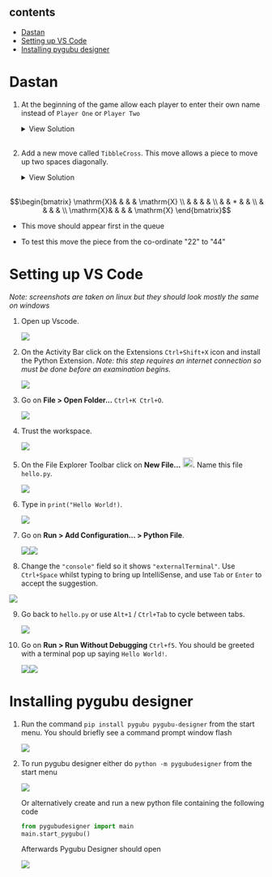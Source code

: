 
## contents

- [Dastan](#dastan)
- [Setting up VS Code](#setting-up-vs-code)
- [Installing pygubu designer](#installing-pygubu-designer)


# Dastan

<!-- Q5 dastan wiki https://en.wikibooks.org/wiki/A-level_Computing/AQA/Paper_1/Skeleton_program/2023#Question_5 -->

1. At the beginning of the game allow each player to enter their own name instead of `Player One` or `Player Two`  

   <details>
	 <summary>View Solution</summary>
	 ```python
	 class Dastan:
	   def __init__(self, R, C, NoOfPieces):
		   self._Board = []
		   self._Players = []
		   self._MoveOptionOffer = []
		   self._Players.append(Player(input("Player One enter name: "), +1))  ##
		   self._Players.append(Player(input("Player Two enter name: "), -1))  ##
		   ...
	 ```
   </details><br>


2. Add a new move called `TibbleCross`. This move allows a piece to move up two spaces diagonally.
   <details>
	 <summary>View Solution</summary>
   
	```python
	def __CreateMoveOptionOffer(self):
		self._MoveOptionOffer.append("tibblecross")
		self._MoveOptionOffer.append("jazair")
		...

	def __CreateTibbleCrossMoveOption(self, Direction):
		NewMoveOption = MoveOption("tibblecorss")
		NewMove = Move(2 * Direction, 2 * Direction)
		NewMoveOption.AddToPossibleMoves(NewMove)
		NewMove = Move(2 * Direction, -2 * Direction)
		NewMoveOption.AddToPossibleMoves(NewMove)
		NewMove = Move(-2 * Direction, 2 * Direction)
		NewMoveOption.AddToPossibleMoves(NewMove)
		NewMove = Move(-2 * Direction, -2 * Direction)
		NewMoveOption.AddToPossibleMoves(NewMove)
  		return NewMoveOption
	
	def __CreateMoveOption(self, Name, Direction):
		if Name == "tibblecross":
			return self.__CreateTibbleCrossMoveOption(Direction)
		if Name == "chowkidar":
		...

	def __CreateMoveOptions(self):
		self._Players[0].AddToMoveOptionQueue(self.__CreateMoveOption("tibblecross", 1))
		...
		self._Players[1].AddToMoveOptionQueue(self.__CreateMoveOption("tibblecross", -1))
		...
	 ```
   </details><br>

$$\begin{bmatrix}
\mathrm{X}& &   & & \mathrm{X} \\
          & &   & &            \\
          & & * & &            \\
          & &   & &            \\
\mathrm{X}& &   & & \mathrm{X}
\end{bmatrix}$$
  
-  This move should appear first in the queue

-  To test this move the piece from the co-ordinate "22" to "44" 




# Setting up VS Code
*Note: screenshots are taken on linux but they should look mostly the same on windows*

1. Open up Vscode.

   ![](assets/1.png)

2. On the Activity Bar click on the Extensions `Ctrl+Shift+X` icon
   and install the Python Extension. *Note: this step requires an internet connection so must be done before an examination begins.*

   ![](assets/2.png)

3. Go on **File > Open Folder...** `Ctrl+K Ctrl+O`.
   
   ![](assets/3.png)

4. Trust the workspace.
   
   ![](assets/4.png)

5. On the File Explorer Toolbar click on **New File...** <img src="assets/new-file.svg" width="20em"/>. Name this file `hello.py`.
   
   ![](assets/5.png)

6. Type in `print("Hello World!)`.
   
   ![](assets/6.png)

7. Go on **Run > Add Configuration... > Python File**.
   
   ![](assets/7.png)![](assets/8.png)

8.  Change the `"console"` field so it shows `"externalTerminal"`. Use `Ctrl+Space` whilst typing to bring up IntelliSense, and use `Tab` or `Enter` to accept the suggestion.
    
   ![](assets/9.png)

9.  Go back to `hello.py` or use  `Alt+1` / `Ctrl+Tab` to cycle between tabs.

    ![](assets/10.png)

10. Go on **Run > Run Without Debugging** `Ctrl+f5`.
    You should be greeted with a terminal pop up saying `Hello World!`.

    ![](assets/11.png)![](assets/12.png)

# Installing pygubu designer

1. Run the command `pip install pygubu pygubu-designer` from the start menu. You should briefly see a command prompt window flash
   
   ![](assets/pygubu-1.png)
   
2. To run pygubu designer either do `python -m pygubudesigner` from the start menu
   
   ![](assets/pygubu-2.png)

   Or alternatively create and run a new python file containing the following code

   ```python
   from pygubudesigner import main
   main.start_pygubu()
   ```

   Afterwards Pygubu Designer should open

   ![](assets/pygubu-3.png)